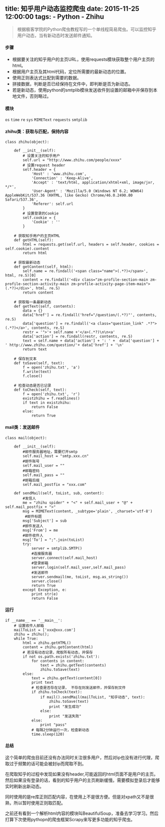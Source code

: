 title: 知乎用户动态监控爬虫
date: 2015-11-25 12:00:00
tags:
    - Python
    - Zhihu
---

> 根据极客学院的Python爬虫教程写的一个单线程简易爬虫。可以监控知乎用户动态，当有新动态时发送邮件通知。

#### 步骤
- 根据要关注的知乎用户的主页URL，使用requests模块获取整个用户主页的html。
- 根据用户主页及其html代码，定位所需要的最新动态的位置。
- 使用正则表达式比配到需要的数据。
- 拼接数据，判断是否已经保持在文件中，即判断是否为新动态。
- 若是新动态，使用python的smtplib模块发送收件到设置的邮箱中并保存到本地文件，否则略过。

<!-- more -->
#### 模块
`os`
`time`
`re`
`sys`
`MIMEText`
`requests`
`smtplib`
<!-- more -->

#### zhihu类：获取与匹配，保持内容

```
class zhihu(object):

    def __init__(self):
        # 设置关注的知乎用户
        self.url = "http://www.zhihu.com/people/xxxx"
        # 设置request header
        self.header = {
            'Host' : 'www.zhihu.com',
            'Connection' : 'Keep-Alive',
            'Accept' : 'text/html, application/xhtml+xml, image/jxr, */*',
            'User-Agent' : 'Mozilla/5.0 (Windows NT 6.2; WOW64) AppleWebKit/537.36 (KHTML, like Gecko) Chrome/46.0.2490.80 Safari/537.36',
            'Referer': self.url
        }
        # 设置登录的Cookie
        self.cookie = {
            'Cookie' : ''
        }

    # 获取知乎用户的主页HTML
    def getHTML(self):
        html = requests.get(self.url, headers = self.header, cookies = self.cookie).content
        return html

    # 获取最新动态
    def getContent(self, html):
        self.name = re.findall('<span class="name">(.*?)</span>', html, re.S)[0]
        content = re.findall('<div class="zm-profile-section-main zm-profile-section-activity-main zm-profile-activity-page-item-main">(.*?)</div>', html, re.S)
        return content

    # 获取每一条最新动态
    def getText(self, contents):
        data = {}
        data['href'] = re.findall('href="/question/(.*?)"', contents, re.S)
        data['question'] = re.findall('<a class="question_link" .*?">(.*?)</a>', contents, re.S)
        restr = '">'+ self.name +'</a>(.*?)\n\n<a'
        data['action'] = re.findall(restr, contents, re.S)
        text = self.name + data['action'] + ': ' +  data['question'] + ' http://www.zhihu.com/question/'+ data['href'] + '\n'
        return text

    # 保存到文本
    def toSave(self, text):
        f = open('zhihu.txt', 'a')
        f.write(text)
        f.close()

    # 检查动态是否已记录
    def toCheck(self, text):
        f = open('zhihu.txt', 'r')
        existzhihu = f.readlines()
        if text in existzhihu:
            return False
        else:
            return True
```

#### mail类：发送邮件

```
class mail(object):

    def __init__(self):
        #邮件服务器地址，需要打开smtp
        self.mail_host = "smtp.xxx.cn"
        #邮件账号
        self.mail_user = ""
        #邮箱密码
        self.mail_pass = ""
        #邮箱后缀
        self.mail_postfix = "xxx.com"

    def sendMail(self, toList, sub, content):
        #发信人
        me = "zhihu spider" + "<" + self.mail_user + "@" + self.mail_postfix + ">"
        msg = MIMEText(content, _subtype='plain', _charset='utf-8')
         #邮件标题
        msg['Subject'] = sub
        #邮件发送人
        msg['From'] = me
        #邮件收件人
        msg['To'] = ";".join(toList)
        try:
            server = smtplib.SMTP()
            #连接服务器
            server.connect(self.mail_host)
            #登录邮箱
            server.login(self.mail_user,self.mail_pass)
            #发送邮件
            server.sendmail(me, toList, msg.as_string())
            server.close()
            return True
        except Exception, e:
            print str(e)
            return False

```

#### 运行

```
if __name__ == '__main__':
    # 设置收件人邮箱
    mailToList = ['xxx@xxx.com']
    zhihu = zhihu();
    while True:
        html = zhihu.getHTML()
        content = zhihu.getContent(html)
        # 若没有动态记录，爬取所有动态，并保存
        if not os.path.exists('zhihu.txt'):
            for contents in content:
                text = zhihu.getText(contents)
                zhihu.toSave(text)
        else:
            text = zhihu.getText(content[0])
            print text
            # 检查是否存在记录， 不存在则发送邮件，并保存到文件
            if zhihu.toCheck(text):
                if mail().sendMail(mailToList, "知乎动态", text):
                    zhihu.toSave(text)
                    print "发生成功"
                else:
                    print "发送失败"
            else:
                print "pass"
            # 每隔2分钟运行一次，检查新动态
            time.sleep(120)
```

#### 总结
这个简单的爬虫目前还没有办法同时关注很多用户，然后对ip也没有进行代理，爬取过于频繁的话可能会被封ip而爬取不到。

在爬取知乎的过程中发现如果没有header,可能返回的html页面不是用户的主页。然后如果没有登录的话，看到的知乎用户的主页刷新缓慢。需要模拟登录后才能够实时刷新出新动态。

同时使用的是re库正则匹配内容，在使用上不是很方便。但是对xpath又不是很熟，所以暂时使用正则取匹配。

之前还有看到一个解析html内容的模块叫BeautifulSoup，准备去学习学习。然后打算下次使用pythopn的爬虫框架Scrapy来写更多功能的知乎爬虫。
